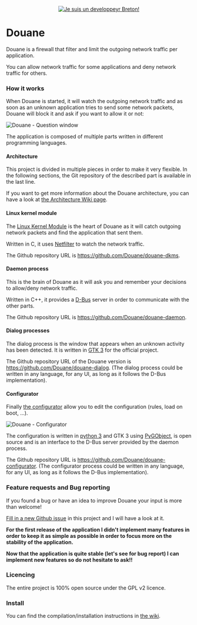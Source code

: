 <p align="center">
  <a href="http://blog.zedroot.org/" target="_blank">
    <img src="https://raw.github.com/zedtux/gpair/master/media/developpeur_breton_logo.png" alt="Je suis un developpeyr Breton!"/>
  </a>
</p>

# Douane

Douane is a firewall that filter and limit the outgoing network traffic per application.

You can allow network traffic for some applications and deny network traffic for others.

### How it works

When Douane is started, it will watch the outgoing network traffic and as soon as an unknown application tries to send some network packets, Douane will block it and ask if you want to allow it or not:

![Douane - Question window](https://pbs.twimg.com/media/BNIv_V2CEAAPPyi.png:large)

The application is composed of multiple parts written in different programming languages.

#### Architecture

This project is divided in multiple pieces in order to make it very flexible. In the following sections, the Git repository of the described part is available in the last line.

If you want to get more information about the Douane architecture, you can have a look at [the Architecture Wiki page](https://github.com/Douane/Douane/wiki/Architecture).

#### Linux kernel module

The [Linux Kernel Module](https://en.wikipedia.org/wiki/Loadable_kernel_module) is the heart of Douane as it will catch outgoing network packets and find the application that sent them.

Written in C, it uses [Netfilter](http://www.netfilter.org/) to watch the network traffic.

The Github repository URL is https://github.com/Douane/douane-dkms.

#### Daemon process

This is the brain of Douane as it will ask you and remember your decisions to allow/deny network traffic.

Written in C++, it provides a [D-Bus](dbus.freedesktop.org/) server in order to communicate with the other parts.

The Github repository URL is https://github.com/Douane/douane-daemon.

#### Dialog processes

The dialog process is the window that appears when an unknown activity has been detected. It is written in [GTK 3](http://www.gtk.org/) for the official project.

The Github repository URL of the Douane version is https://github.com/Douane/douane-dialog. (The dialog process could be written in any language, for any UI, as long as it follows the D-Bus implementation).

#### Configurator

Finally [the configurator](https://github.com/zedtux/douane-configurator) allow you to edit the configuration (rules, load on boot, ...).

![Douane - Configurator](https://pbs.twimg.com/media/BNdVVAOCQAI8CRr.png:large)

The configuration is written in [python 3](http://www.python.org/) and GTK 3 using [PyGObject](https://live.gnome.org/PyGObject), is open source and is an interface to the D-Bus server provided by the daemon process.

The Github repository URL is https://github.com/Douane/douane-configurator. (The configurator process could be written in any language, for any UI, as long as it follows the D-Bus implementation).

### Feature requests and Bug reporting

If you found a bug or have an idea to improve Douane your input is more than welcome!

[Fill in a new Github issue](https://github.com/zedtux/Douane/issues/new) in this project and I will have a look at it.


**For the first release of the application I didn't implement many features in order to keep it as simple as possible in order to focus more on the stability of the application.**

**Now that the application is quite stable (let's see for bug report) I can implement new features so do not hesitate to ask!!**

### Licencing

The entire project is 100% open source under the GPL v2 licence.

### Install

You can find the compilation/installation instructions in [the wiki](https://github.com/Douane/Douane/wiki).
